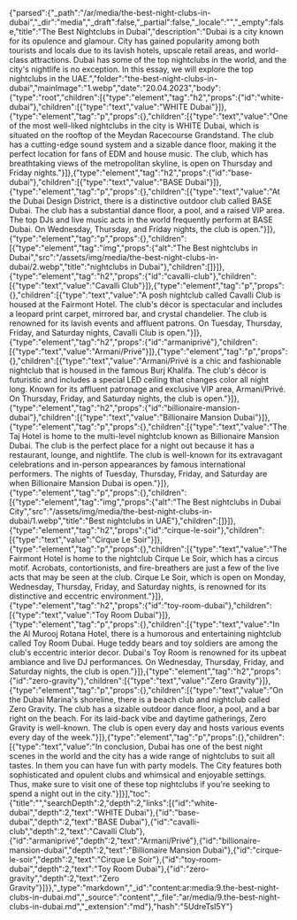 {"parsed":{"_path":"/ar/media/the-best-night-clubs-in-dubai","_dir":"media","_draft":false,"_partial":false,"_locale":"","_empty":false,"title":"The Best Nightclubs in Dubai","description":"Dubai is a city known for its opulence and glamour. City has gained popularity among both tourists and locals due to its lavish hotels, upscale retail areas, and world-class attractions. Dubai has some of the top nightclubs in the world, and the city's nightlife is no exception. In this essay, we will explore the top nightclubs in the UAE.","folder":"the-best-night-clubs-in-dubai","mainImage":"1.webp","date":"20.04.2023","body":{"type":"root","children":[{"type":"element","tag":"h2","props":{"id":"white-dubai"},"children":[{"type":"text","value":"WHITE Dubai"}]},{"type":"element","tag":"p","props":{},"children":[{"type":"text","value":"One of the most well-liked nightclubs in the city is WHITE Dubai, which is situated on the rooftop of the Meydan Racecourse Grandstand. The club has a cutting-edge sound system and a sizable dance floor, making it the perfect location for fans of EDM and house music. The club, which has breathtaking views of the metropolitan skyline, is open on Thursday and Friday nights."}]},{"type":"element","tag":"h2","props":{"id":"base-dubai"},"children":[{"type":"text","value":"BASE Dubai"}]},{"type":"element","tag":"p","props":{},"children":[{"type":"text","value":"At the Dubai Design District, there is a distinctive outdoor club called BASE Dubai. The club has a substantial dance floor, a pool, and a raised VIP area. The top DJs and live music acts in the world frequently perform at BASE Dubai. On Wednesday, Thursday, and Friday nights, the club is open."}]},{"type":"element","tag":"p","props":{},"children":[{"type":"element","tag":"img","props":{"alt":"The Best nightclubs in Dubai","src":"/assets/img/media/the-best-night-clubs-in-dubai/2.webp","title":"nightclubs in Dubai"},"children":[]}]},{"type":"element","tag":"h2","props":{"id":"cavalli-club"},"children":[{"type":"text","value":"Cavalli Club"}]},{"type":"element","tag":"p","props":{},"children":[{"type":"text","value":"A posh nightclub called Cavalli Club is housed at the Fairmont Hotel. The club's décor is spectacular and includes a leopard print carpet, mirrored bar, and crystal chandelier. The club is renowned for its lavish events and affluent patrons. On Tuesday, Thursday, Friday, and Saturday nights, Cavalli Club is open."}]},{"type":"element","tag":"h2","props":{"id":"armaniprivé"},"children":[{"type":"text","value":"Armani/Privé"}]},{"type":"element","tag":"p","props":{},"children":[{"type":"text","value":"Armani/Privé is a chic and fashionable nightclub that is housed in the famous Burj Khalifa. The club's décor is futuristic and includes a special LED ceiling that changes color all night long. Known for its affluent patronage and exclusive VIP area, Armani/Privé. On Thursday, Friday, and Saturday nights, the club is open."}]},{"type":"element","tag":"h2","props":{"id":"billionaire-mansion-dubai"},"children":[{"type":"text","value":"Billionaire Mansion Dubai"}]},{"type":"element","tag":"p","props":{},"children":[{"type":"text","value":"The Taj Hotel is home to the multi-level nightclub known as Billionaire Mansion Dubai. The club is the perfect place for a night out because it has a restaurant, lounge, and nightlife. The club is well-known for its extravagant celebrations and in-person appearances by famous international performers. The nights of Tuesday, Thursday, Friday, and Saturday are when Billionaire Mansion Dubai is open."}]},{"type":"element","tag":"p","props":{},"children":[{"type":"element","tag":"img","props":{"alt":"The Best nightclubs in Dubai City","src":"/assets/img/media/the-best-night-clubs-in-dubai/1.webp","title":"Best nightclubs in UAE"},"children":[]}]},{"type":"element","tag":"h2","props":{"id":"cirque-le-soir"},"children":[{"type":"text","value":"Cirque Le Soir"}]},{"type":"element","tag":"p","props":{},"children":[{"type":"text","value":"The Fairmont Hotel is home to the nightclub Cirque Le Soir, which has a circus motif. Acrobats, contortionists, and fire-breathers are just a few of the live acts that may be seen at the club. Cirque Le Soir, which is open on Monday, Wednesday, Thursday, Friday, and Saturday nights, is renowned for its distinctive and eccentric environment."}]},{"type":"element","tag":"h2","props":{"id":"toy-room-dubai"},"children":[{"type":"text","value":"Toy Room Dubai"}]},{"type":"element","tag":"p","props":{},"children":[{"type":"text","value":"In the Al Murooj Rotana Hotel, there is a humorous and entertaining nightclub called Toy Room Dubai. Huge teddy bears and toy soldiers are among the club's eccentric interior decor. Dubai's Toy Room is renowned for its upbeat ambiance and live DJ performances. On Wednesday, Thursday, Friday, and Saturday nights, the club is open."}]},{"type":"element","tag":"h2","props":{"id":"zero-gravity"},"children":[{"type":"text","value":"Zero Gravity"}]},{"type":"element","tag":"p","props":{},"children":[{"type":"text","value":"On the Dubai Marina's shoreline, there is a beach club and nightclub called Zero Gravity. The club has a sizable outdoor dance floor, a pool, and a bar right on the beach. For its laid-back vibe and daytime gatherings, Zero Gravity is well-known. The club is open every day and hosts various events every day of the week."}]},{"type":"element","tag":"p","props":{},"children":[{"type":"text","value":"In conclusion, Dubai has one of the best night scenes in the world and the city has a wide range of nightclubs to suit all tastes. In them you can have fun with party models. The City features both sophisticated and opulent clubs and whimsical and enjoyable settings. Thus, make sure to visit one of these top nightclubs if you're seeking to spend a night out in the city."}]}],"toc":{"title":"","searchDepth":2,"depth":2,"links":[{"id":"white-dubai","depth":2,"text":"WHITE Dubai"},{"id":"base-dubai","depth":2,"text":"BASE Dubai"},{"id":"cavalli-club","depth":2,"text":"Cavalli Club"},{"id":"armaniprivé","depth":2,"text":"Armani/Privé"},{"id":"billionaire-mansion-dubai","depth":2,"text":"Billionaire Mansion Dubai"},{"id":"cirque-le-soir","depth":2,"text":"Cirque Le Soir"},{"id":"toy-room-dubai","depth":2,"text":"Toy Room Dubai"},{"id":"zero-gravity","depth":2,"text":"Zero Gravity"}]}},"_type":"markdown","_id":"content:ar:media:9.the-best-night-clubs-in-dubai.md","_source":"content","_file":"ar/media/9.the-best-night-clubs-in-dubai.md","_extension":"md"},"hash":"5UdreTsI5Y"}